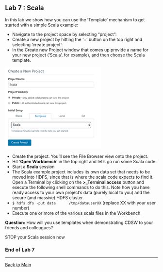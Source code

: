 ## Lab 7 : Scala

In this lab we show how you can use the ‘Template’ mechanism to get started with a simple Scala example:

- Navigate to the project space by selecting “project”:
- Create a new project by hitting the ‘+’ button on the top right and selecting ‘create project’:
- In the Create new Project window that comes up provide a name for your new project (‘Scala’, for
  example), and then choose the Scala template.

![Scala](../images/cdsw-07-a.jpg)

- Create the project. You’ll see the File Browser view onto the project.
- Hit ‘**Open Workbench**’ in the top right and let’s go run some Scala code:
- Start a **Scala** session
- The Scala example project includes its own data set that needs to be moved into HDFS, since that is where the scala code expects to find it. Open a Terminal by clicking on the **>_Terminal access** button and execute the following shell commands to do this. Note how you have ready access to your own project’s data (purely local to you) and the secure (and massive) HDFS cluster.
- `$ hdfs dfs -put data      /tmp/datauserXX`   (replace XX with      your user number)
- Execute one or more of the various scala files in the Workbench

**Question:** How will you use templates when demonstrating CDSW to your friends and colleagues?

STOP your Scala session now

### End of Lab 7

------

[Back to Main](https://github.com/rajatrakesh/cdswlabs)